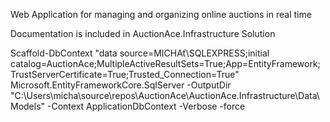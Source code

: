 Web Application for managing and organizing online auctions in real time

Documentation is included in AuctionAce.Infrastructure Solution



Scaffold-DbContext "data source=MICHAť\SQLEXPRESS;initial catalog=AuctionAce;MultipleActiveResultSets=True;App=EntityFramework;TrustServerCertificate=True;Trusted_Connection=True" Microsoft.EntityFrameworkCore.SqlServer -OutputDir "C:\Users\micha\source\repos\AuctionAce\AuctionAce.Infrastructure\Data\Models" -Context ApplicationDbContext -Verbose -force
